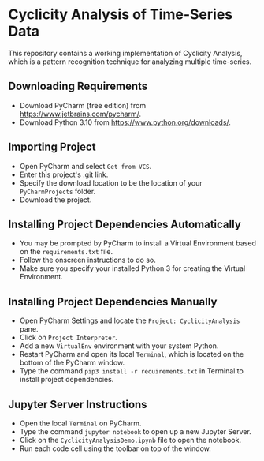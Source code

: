# Cyclicity Analysis of Time-Series Data
This repository contains a working implementation of Cyclicity Analysis, which is a pattern recognition technique for analyzing multiple time-series.

## Downloading Requirements
- Download PyCharm (free edition) from https://www.jetbrains.com/pycharm/.
- Download Python 3.10 from https://www.python.org/downloads/.

## Importing Project
- Open PyCharm and select `Get from VCS`.
- Enter this project's .git link.
- Specify the download location to be the location of your `PyCharmProjects` folder.
- Download the project.

## Installing Project Dependencies Automatically
- You may be prompted by PyCharm to install a Virtual Environment based on the `requirements.txt` file.
- Follow the onscreen instructions to do so.
- Make sure you specify your installed Python 3 for creating the Virtual Environment.

## Installing Project Dependencies Manually
- Open PyCharm Settings and locate the `Project: CyclicityAnalysis` pane.
- Click on `Project Interpreter`.
- Add a new `VirtualEnv` environment with your system Python.
- Restart PyCharm and open its local `Terminal`, which is located on the bottom of the PyCharm window.
- Type the command `pip3 install -r requirements.txt` in Terminal to install project dependencies.

## Jupyter Server Instructions
  - Open the local `Terminal` on PyCharm.
  - Type the command `jupyter notebook` to open up a new Jupyter Server.
  - Click on the `CyclicityAnalysisDemo.ipynb` file to open the notebook.
  - Run each code cell using the toolbar on top of the window.